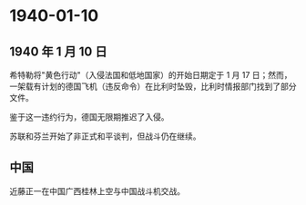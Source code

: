 # 1940-01-10

## 1940 年 1 月 10 日

希特勒将"黄色行动"（入侵法国和低地国家）的开始日期定于 1 月 17
日；然而，一架载有计划的德国飞机（违反命令）在比利时坠毁，比利时情报部门找到了部分文件。

鉴于这一违约行为，德国无限期推迟了入侵。

苏联和芬兰开始了非正式和平谈判，但战斗仍在继续。

## 中国

近藤正一在中国广西桂林上空与中国战斗机交战。

